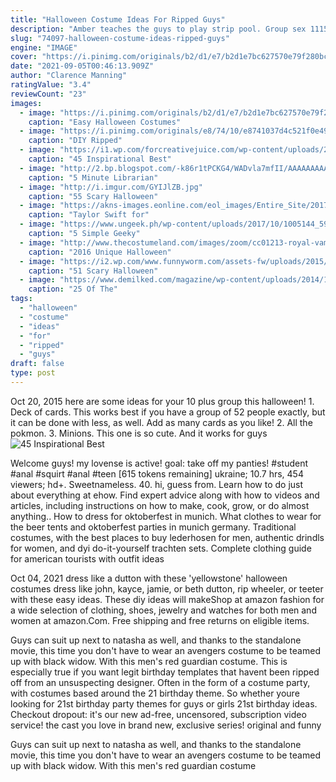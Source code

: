 ```yaml
---
title: "Halloween Costume Ideas For Ripped Guys"
description: "Amber teaches the guys to play strip pool. Group sex 111504: amy and the dentist (4.59) amy gets filled at the dentist office. Group sex 022605: ashley's japanese sex adventure (4.79) ashley has fun"
slug: "74097-halloween-costume-ideas-ripped-guys"
engine: "IMAGE"
cover: "https://i.pinimg.com/originals/b2/d1/e7/b2d1e7bc627570e79f280bc0e76456ad.jpg"
date: "2021-09-05T00:46:13.909Z"
author: "Clarence Manning"
ratingValue: "3.4"
reviewCount: "23"
images:
  - image: "https://i.pinimg.com/originals/b2/d1/e7/b2d1e7bc627570e79f280bc0e76456ad.jpg"
    caption: "Easy Halloween Costumes"
  - image: "https://i.pinimg.com/originals/e8/74/10/e8741037d4c521f0e49523cfbeb2e8e7.png"
    caption: "DIY Ripped"
  - image: "https://i1.wp.com/forcreativejuice.com/wp-content/uploads/2017/09/best-friend-halloween-costume-ideas/9-halloween-costume-ideas-for-you-and-your-bff.jpg?w=600"
    caption: "45 Inspirational Best"
  - image: "http://2.bp.blogspot.com/-k86r1tPCKG4/WADvla7mfII/AAAAAAAAA8s/fPd5cqC8JP8uhIJS8joJfYmS-I5u5iOHgCK4B/s1600/Insider%2BSecrets.jpg"
    caption: "5 Minute Librarian"
  - image: "http://i.imgur.com/GYIJlZB.jpg"
    caption: "55 Scary Halloween"
  - image: "https://akns-images.eonline.com/eol_images/Entire_Site/2017923/rs_1024x759-171023103448-1024.taylor-swift-halloween-costume-look-what-you-made-me-do-met-gala-fishnet-airplane-junior-jewels-RM-102017.jpg?fit=inside|900:auto&output-quality=90"
    caption: "Taylor Swift for"
  - image: "https://www.ungeek.ph/wp-content/uploads/2017/10/1005144_591680827519813_2127453529_n.jpg"
    caption: "5 Simple Geeky"
  - image: "http://www.thecostumeland.com/images/zoom/cc01213-royal-vampire-mens-vampire-halloween-costumes.jpg"
    caption: "2016 Unique Halloween"
  - image: "https://i2.wp.com/www.funnyworm.com/assets-fw/uploads/2015/10/creepy-halloween-makeup-mermaid-halloween-makeup.jpg"
    caption: "51 Scary Halloween"
  - image: "https://www.demilked.com/magazine/wp-content/uploads/2014/10/creepy-halloween-make-up-creative-ideas-4.jpg"
    caption: "25 Of The"
tags:
  - "halloween"
  - "costume"
  - "ideas"
  - "for"
  - "ripped"
  - "guys"
draft: false
type: post
---
```


Oct 20, 2015 here are some ideas for your 10 plus group this halloween! 1. Deck of cards. This works best if you have a group of 52 people exactly, but it can be done with less, as well. Add as many cards as you like! 2. All the pokmon. 3. Minions. This one is so cute. And it works for guys
![45 Inspirational Best](https://i1.wp.com/forcreativejuice.com/wp-content/uploads/2017/09/best-friend-halloween-costume-ideas/9-halloween-costume-ideas-for-you-and-your-bff.jpg?w=600 "45 Inspirational Best")

Welcome guys! my lovense is active! goal: take off my panties! #student #anal #squirt #anal #teen [615 tokens remaining] ukraine; 10.7 hrs, 454 viewers; hd+. Sweetnameless. 40. hi, guess from. Learn how to do just about everything at ehow. Find expert advice along with how to videos and articles, including instructions on how to make, cook, grow, or do almost anything.. How to dress for oktoberfest in munich. What clothes to wear for the beer tents and oktoberfest parties in munich germany. Traditional costumes, with the best places to buy lederhosen for men, authentic drindls for women, and dyi do-it-yourself trachten sets. Complete clothing guide for american tourists with outfit ideas
<!--inArticleAds-->

<!--galleryOne-->

Oct 04, 2021 dress like a dutton with these 'yellowstone' halloween costumes dress like john, kayce, jamie, or beth dutton, rip wheeler, or teeter with these easy ideas. These diy ideas will makeShop at amazon fashion for a wide selection of clothing, shoes, jewelry and watches for both men and women at amazon.Com. Free shipping and free returns on eligible items.
<!--inArticleAds-->

<!--galleryTwo-->

Guys can suit up next to natasha as well, and thanks to the standalone movie, this time you don't have to wear an avengers costume to be teamed up with black widow. With this men's red guardian costume. This is especially true if you want legit birthday templates that havent been ripped off from an unsuspecting designer.  Often in the form of a costume party, with costumes based around the 21 birthday theme. So whether youre looking for 21st birthday party themes for guys or girls 21st birthday ideas. Checkout dropout: it's our new ad-free, uncensored, subscription video service! the cast you love in brand new, exclusive series! original and funny
<!--galleryThree-->

Guys can suit up next to natasha as well, and thanks to the standalone movie, this time you don't have to wear an avengers costume to be teamed up with black widow. With this men's red guardian costume